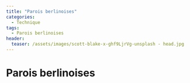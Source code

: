 ```yaml
---
title: "Parois berlinoises"
categories:
  - Technique
tags:
  - Parois berlinoises
header:
  teaser: /assets/images/scott-blake-x-ghf9LjrVg-unsplash - head.jpg
---
```


# Parois berlinoises

